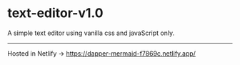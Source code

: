 # text-editor-v1.0
A simple text editor using vanilla css and javaScript only.

<hr>

Hosted in Netlify -> https://dapper-mermaid-f7869c.netlify.app/
